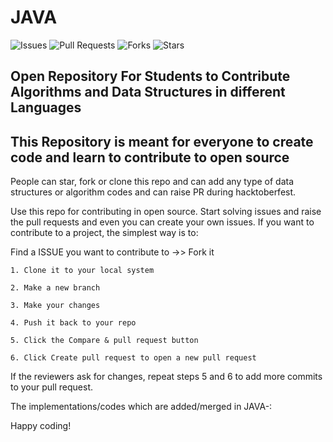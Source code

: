 # JAVA

![Issues](https://img.shields.io/github/issues/akshitagit/JAVA)
![Pull Requests](https://img.shields.io/github/issues-pr/akshitagit/JAVA)
![Forks](https://img.shields.io/github/forks/akshitagit/JAVA)
![Stars](https://img.shields.io/github/stars/akshitagit/JAVA)

## Open Repository For Students to Contribute Algorithms and Data Structures in different Languages

## This Repository is meant for everyone to create code and learn to contribute to open source

People can star, fork or clone this repo and can add any type of data structures or algorithm codes and can raise PR during hacktoberfest.

Use this repo for contributing in open source.
Start solving issues and raise the pull requests and even you can create your own issues.
If you want to contribute to a project, the simplest way is to:

Find a ISSUE you want to contribute to ->> Fork it

    1. Clone it to your local system

    2. Make a new branch

    3. Make your changes

    4. Push it back to your repo

    5. Click the Compare & pull request button

    6. Click Create pull request to open a new pull request

If the reviewers ask for changes, repeat steps 5 and 6 to add more commits to your pull request.

The implementations/codes which are added/merged in JAVA-:



Happy coding!
